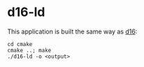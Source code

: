 # d16-ld

This application is built the same way as [d16][]:

```
cd cmake
cmake ..; make
./d16-ld -o <output>
```

[d16]: https://github.com/C-Elegans/d16
